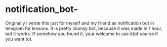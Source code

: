# notification_bot-
Originally i wrote this just for myself and my friend as notification bot in telegram for lessons. It is pretty clumsy bot, because it was made in 1 hour, but it works. If somehow you found it, your welcome to use it(of course if you want to).
